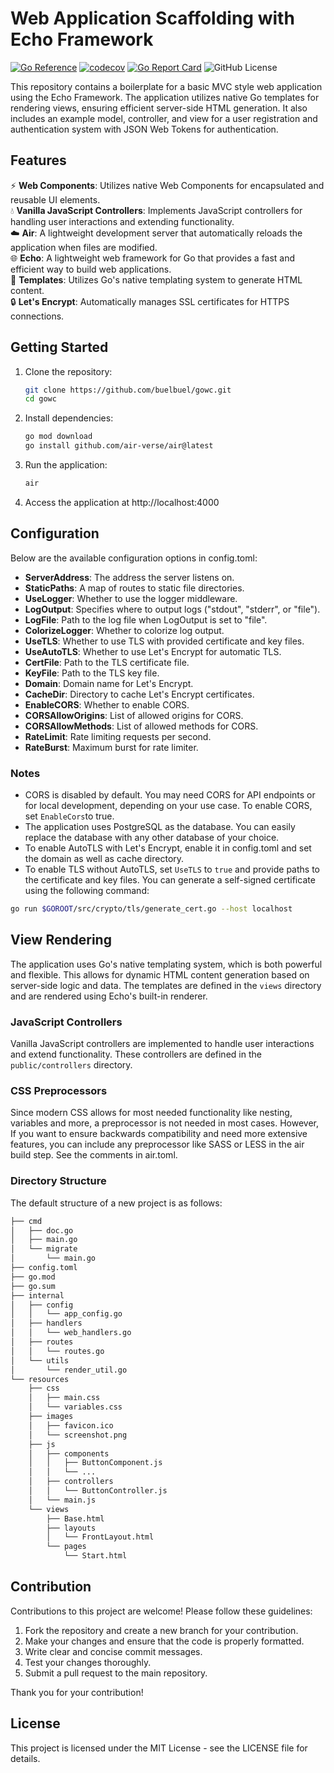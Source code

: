 # Web Application Scaffolding with Echo Framework
[![Go Reference](https://pkg.go.dev/badge/github.com/buelbuel/gowc.svg)](https://pkg.go.dev/github.com/buelbuel/gowc)
[![codecov](https://codecov.io/github/buelbuel/GoWC/graph/badge.svg?token=0JOT2V6JCO)](https://codecov.io/github/buelbuel/GoWC)
[![Go Report Card](https://goreportcard.com/badge/github.com/buelbuel/gowc)](https://goreportcard.com/report/github.com/buelbuel/gowc)
![GitHub License](https://img.shields.io/github/license/buelbuel/gowc)

This repository contains a boilerplate for a basic MVC style web application using the Echo Framework. The application utilizes native Go templates for rendering views, ensuring efficient server-side HTML generation. It also includes an example model, controller, and view for a user registration and authentication system with JSON Web Tokens for authentication.

## Features

⚡️ **Web Components**: Utilizes native Web Components for encapsulated and reusable UI elements.  
💧 **Vanilla JavaScript Controllers**: Implements JavaScript controllers for handling user interactions and extending functionality.  
☁️ **Air**: A lightweight development server that automatically reloads the application when files are modified.  
🌐 **Echo**: A lightweight web framework for Go that provides a fast and efficient way to build web applications.  
📄 **Templates**: Utilizes Go's native templating system to generate HTML content.  
🔒 **Let's Encrypt**: Automatically manages SSL certificates for HTTPS connections.  

## Getting Started

1. Clone the repository:
    ```bash
    git clone https://github.com/buelbuel/gowc.git
    cd gowc
    ```
2. Install dependencies:
    ```bash
    go mod download
    go install github.com/air-verse/air@latest
    ```
3. Run the application:
    ```bash
    air
    ```
4. Access the application at http://localhost:4000

## Configuration

Below are the available configuration options in config.toml:

- **ServerAddress**: The address the server listens on.
- **StaticPaths**: A map of routes to static file directories.
- **UseLogger**: Whether to use the logger middleware.
- **LogOutput**: Specifies where to output logs ("stdout", "stderr", or "file").
- **LogFile**: Path to the log file when LogOutput is set to "file".
- **ColorizeLogger**: Whether to colorize log output.
- **UseTLS**: Whether to use TLS with provided certificate and key files.
- **UseAutoTLS**: Whether to use Let's Encrypt for automatic TLS.
- **CertFile**: Path to the TLS certificate file.
- **KeyFile**: Path to the TLS key file.
- **Domain**: Domain name for Let's Encrypt.
- **CacheDir**: Directory to cache Let's Encrypt certificates.
- **EnableCORS**: Whether to enable CORS.
- **CORSAllowOrigins**: List of allowed origins for CORS.
- **CORSAllowMethods**: List of allowed methods for CORS.
- **RateLimit**: Rate limiting requests per second.
- **RateBurst**: Maximum burst for rate limiter.

### Notes

* CORS is disabled by default. You may need CORS for API endpoints or for local development, depending on your use case. To enable CORS, set `EnableCors`to true.
* The application uses PostgreSQL as the database. You can easily replace the database with any other database of your choice.
* To enable AutoTLS with Let's Encrypt, enable it in config.toml and set the domain as well as cache directory.
* To enable TLS without AutoTLS, set `UseTLS` to `true` and provide paths to the certificate and key files. You can generate a self-signed certificate using the following command:

```bash
go run $GOROOT/src/crypto/tls/generate_cert.go --host localhost
```

## View Rendering

The application uses Go's native templating system, which is both powerful and flexible. This allows for dynamic HTML content generation based on server-side logic and data. The templates are defined in the `views` directory and are rendered using Echo's built-in renderer.

### JavaScript Controllers

Vanilla JavaScript controllers are implemented to handle user interactions and extend functionality. These controllers are defined in the `public/controllers` directory.

### CSS Preprocessors

Since modern CSS allows for most needed functionality like nesting, variables and more, a preprocessor is not needed in most cases. However, If you want to ensure backwards compatibility and need more extensive features, you can include any preprocessor like SASS or LESS in the air build step. See the comments in air.toml.

### Directory Structure

The default structure of a new project is as follows:

```bash
├── cmd
│   ├── doc.go
│   ├── main.go
│   └── migrate
│       └── main.go
├── config.toml
├── go.mod
├── go.sum
├── internal
│   ├── config
│   │   └── app_config.go
│   ├── handlers
│   │   └── web_handlers.go
│   ├── routes
│   │   └── routes.go
│   └── utils
│       └── render_util.go
└── resources
    ├── css
    │   ├── main.css
    │   └── variables.css
    ├── images
    │   ├── favicon.ico
    │   └── screenshot.png
    ├── js
    │   ├── components
    │   │   ├── ButtonComponent.js
    │   │   └── ...
    │   ├── controllers
    │   │   └── ButtonController.js
    │   └── main.js
    └── views
        ├── Base.html
        ├── layouts
        │   └── FrontLayout.html
        └── pages
            └── Start.html
```

## Contribution

Contributions to this project are welcome! Please follow these guidelines:

1. Fork the repository and create a new branch for your contribution.
2. Make your changes and ensure that the code is properly formatted.
3. Write clear and concise commit messages.
4. Test your changes thoroughly.
5. Submit a pull request to the main repository.

Thank you for your contribution!

## License

This project is licensed under the MIT License - see the LICENSE file for details.